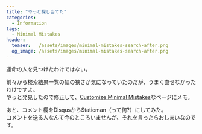 ```yaml
---
title: "やっと探し当てた"
categories:
  - Information
tags:
  - Minimal Mistakes
header:
  teaser:   /assets/images/minimal-mistakes-search-after.png
  og_image: /assets/images/minimal-mistakes-search-after.png
---
```

運命の人を見つけたわけではない。

前々から検索結果一覧の幅の狭さが気になっていたのだが、うまく直せなかったわけですよ。  
やっと発見したので修正して、[Customize Minimal Mistakes](/githubpages/minimal-mistakes/)なページにメモ。

あと、コメント欄をDisqusからStaticman（って何?）にしてみた。  
コメントを送る人なんて今のところいませんが、それを言ったらおしまいなのです。